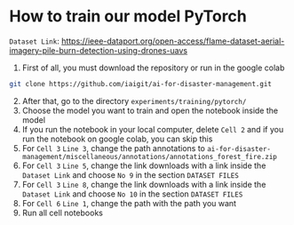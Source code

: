 # How to train our model PyTorch

`Dataset Link`: https://ieee-dataport.org/open-access/flame-dataset-aerial-imagery-pile-burn-detection-using-drones-uavs

1. First of all, you must download the repository or run in the google colab

```bash
git clone https://github.com/iaigit/ai-for-disaster-management.git
```

2. After that, go to the directory `experiments/training/pytorch/`
3. Choose the model you want to train and open the notebook inside the model
4. If you run the notebook in your local computer, delete `Cell 2` and if you run the notebook on google colab, you can skip this
5. For `Cell 3` `Line 3`, change the path annotations to `ai-for-disaster-management/miscellaneous/annotations/annotations_forest_fire.zip`
6. For `Cell 3` `Line 5`, change the link downloads with a link inside the `Dataset Link` and choose `No 9` in the section `DATASET FILES`
7. For `Cell 3` `Line 8`, change the link downloads with a link inside the `Dataset Link` and choose `No 10` in the section `DATASET FILES`
8. For `Cell 6` `Line 1`, change the path with the path you want
9. Run all cell notebooks
